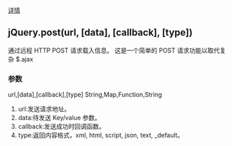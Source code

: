 [详情](http://jquery.cuishifeng.cn/jQuery.post.html)

## jQuery.post(url, [data], [callback], [type])

通过远程 HTTP POST 请求载入信息。
这是一个简单的 POST 请求功能以取代复杂 $.ajax

### 参数

url,[data],[callback],[type]              String,Map,Function,String

1. url:发送请求地址。
1. data:待发送 Key/value 参数。
1. callback:发送成功时回调函数。
1. type:返回内容格式，xml, html, script, json, text, _default。